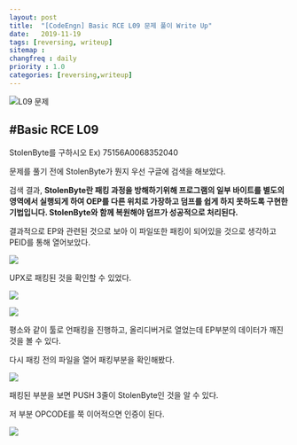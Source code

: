 ```yaml
---
layout: post
title:  "[CodeEngn] Basic RCE L09 문제 풀이 Write Up"
date:   2019-11-19
tags: [reversing, writeup]
sitemap :
changfreq : daily
priority : 1.0
categories: [reversing,writeup]
---
```


![L09 문제](https://img1.daumcdn.net/thumb/R1280x0/?scode=mtistory2&fname=https%3A%2F%2Fk.kakaocdn.net%2Fdn%2Fc2ePcG%2FbtqzT4NMhg9%2FlsioKFKFgMcSBaRZLRPDMK%2Fimg.png)

#Basic RCE L09
---
StolenByte를 구하시오 Ex) 75156A0068352040

문제를 풀기 전에 StolenByte가 뭔지 우선 구글에 검색을 해보았다.

검색 결과, <b>StolenByte란 패킹 과정을 방해하기위해 프로그램의 일부 바이트를 별도의 영역에서 실행되게 하여 OEP를 다른 위치로 가장하고 덤프를 쉽게 하지 못하도록 구현한 기법입니다. StolenByte와 함께 복원해야 덤프가 성공적으로 처리된다.</b>

결과적으로 EP와 관련된 것으로 보아 이 파일또한 패킹이 되어있을 것으로 생각하고 PEID를 통해 열어보았다.

![](https://img1.daumcdn.net/thumb/R1280x0/?scode=mtistory2&fname=https%3A%2F%2Fk.kakaocdn.net%2Fdn%2FR1eTO%2FbtqzROrN0wT%2FfyrTZvpSiKHjGBKc7uv9Dk%2Fimg.png)

UPX로 패킹된 것을 확인할 수 있었다.

![](https://img1.daumcdn.net/thumb/R1280x0/?scode=mtistory2&fname=https%3A%2F%2Fk.kakaocdn.net%2Fdn%2F2c7Ai%2FbtqzTC44jIe%2Fms7VfhUxNJKZ5oXRZoDun0%2Fimg.png)

![](https://img1.daumcdn.net/thumb/R1280x0/?scode=mtistory2&fname=https%3A%2F%2Fk.kakaocdn.net%2Fdn%2FRSceO%2FbtqzSZTHjv6%2FUfREQKUQH9960uxdxgvn1k%2Fimg.png)

평소와 같이 툴로 언패킹을 진행하고, 올리디버거로 열었는데 EP부분의 데이터가 깨진 것을 볼 수 있다.

다시 패킹 전의 파일을 열어 패킹부분을 확인해봤다.

![](https://img1.daumcdn.net/thumb/R1280x0/?scode=mtistory2&fname=https%3A%2F%2Fk.kakaocdn.net%2Fdn%2FSXwiu%2FbtqzT474g9e%2FkRgspgswsYXjF6dREbVKtk%2Fimg.png)

패킹된 부분을 보면 PUSH 3줄이 StolenByte인 것을 알 수 있다.

저 부분 OPCODE를 쭉 이어적으면 인증이 된다.

![](https://img1.daumcdn.net/thumb/R1280x0/?scode=mtistory2&fname=https%3A%2F%2Fk.kakaocdn.net%2Fdn%2FDvl1d%2FbtqzQU681Eh%2FGdOyjRG2IHXHwtwzKNtma0%2Fimg.png)